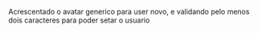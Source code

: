 Acrescentado o avatar generico para user novo, e validando pelo menos dois caracteres para poder setar o usuario